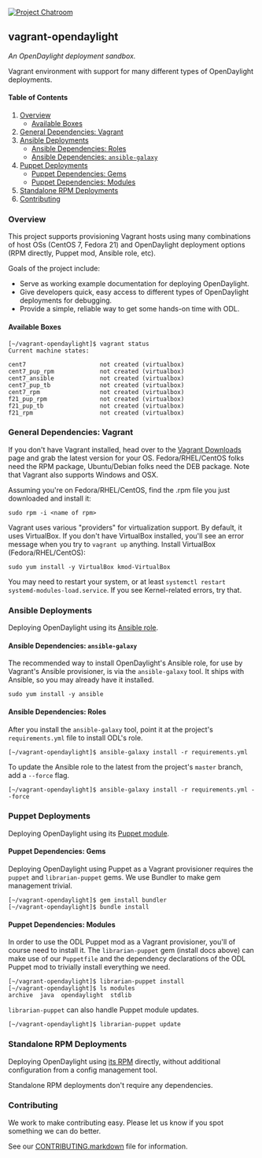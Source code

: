 [![Project Chatroom][1]][2]

## vagrant-opendaylight

*An OpenDaylight deployment sandbox.*

Vagrant environment with support for many different types of OpenDaylight
deployments.

#### Table of Contents

1. [Overview](#overview)
    * [Available Boxes](#available-boxes)
1. [General Dependencies: Vagrant](#general-dependencies-vagrant)
1. [Ansible Deployments](#ansible-deployments)
    * [Ansible Dependencies: Roles](#ansible-dependencies-roles)
    * [Ansible Dependencies: `ansible-galaxy`](#ansible-dependencies-ansible-galaxy)
1. [Puppet Deployments](#puppet-deployments)
    * [Puppet Dependencies: Gems](#puppet-dependencies-gems)
    * [Puppet Dependencies: Modules](#puppet-dependencies-modules)
1. [Standalone RPM Deployments](#standalone-rpm-deployments)
1. [Contributing](#contributing)

### Overview

This project supports provisioning Vagrant hosts using many combinations
of host OSs (CentOS 7, Fedora 21) and OpenDaylight deployment
options (RPM directly, Puppet mod, Ansible role, etc).

Goals of the project include:

* Serve as working example documentation for deploying OpenDaylight.
* Give developers quick, easy access to different types of OpenDaylight
deployments for debugging.
* Provide a simple, reliable way to get some hands-on time with ODL.

#### Available Boxes

```ShellSession
[~/vagrant-opendaylight]$ vagrant status
Current machine states:

cent7                     not created (virtualbox)
cent7_pup_rpm             not created (virtualbox)
cent7_ansible             not created (virtualbox)
cent7_pup_tb              not created (virtualbox)
cent7_rpm                 not created (virtualbox)
f21_pup_rpm               not created (virtualbox)
f21_pup_tb                not created (virtualbox)
f21_rpm                   not created (virtualbox)
```

### General Dependencies: Vagrant

If you don't have Vagrant installed, head over to the [Vagrant Downloads][3]
page and grab the latest version for your OS. Fedora/RHEL/CentOS folks need
the RPM package, Ubuntu/Debian folks need the DEB package. Note that Vagrant
also supports Windows and OSX.

Assuming you're on Fedora/RHEL/CentOS, find the .rpm file you just downloaded
and install it:

```ShellSession
sudo rpm -i <name of rpm>
```

Vagrant uses various "providers" for virtualization support. By default, it
uses VirtualBox. If you don't have VirtualBox installed, you'll see an error
message when you try to `vagrant up` anything. Install VirtualBox
(Fedora/RHEL/CentOS):

```ShellSession
sudo yum install -y VirtualBox kmod-VirtualBox
```

You may need to restart your system, or at least `systemctl restart
systemd-modules-load.service`. If you see Kernel-related errors, try that.

### Ansible Deployments

Deploying OpenDaylight using its [Ansible role][6].

#### Ansible Dependencies: `ansible-galaxy`

The recommended way to install OpenDaylight's Ansible role, for use by
Vagrant's Ansible provisioner, is via the `ansible-galaxy` tool. It
ships with Ansible, so you may already have it installed.

```ShellSession
sudo yum install -y ansible
```

#### Ansible Dependencies: Roles

After you install the `ansible-galaxy` tool, point it at the project's
`requirements.yml` file to install ODL's role.

```ShellSession
[~/vagrant-opendaylight]$ ansible-galaxy install -r requirements.yml
```

To update the Ansible role to the latest from the project's `master` branch,
add a `--force` flag.

```ShellSession
[~/vagrant-opendaylight]$ ansible-galaxy install -r requirements.yml --force
```

### Puppet Deployments

Deploying OpenDaylight using its [Puppet module][7].

#### Puppet Dependencies: Gems

Deploying OpenDaylight using Puppet as a Vagrant provisioner requires
the `puppet` and `librarian-puppet` gems. We use Bundler to make gem
management trivial.

```ShellSession
[~/vagrant-opendaylight]$ gem install bundler
[~/vagrant-opendaylight]$ bundle install
```

#### Puppet Dependencies: Modules

In order to use the ODL Puppet mod as a Vagrant provisioner, you'll of course
need to install it. The `librarian-puppet` gem (install docs above) can make
use of our `Puppetfile` and the dependency declarations of the ODL Puppet mod
to trivially install everything we need.

```ShellSession
[~/vagrant-opendaylight]$ librarian-puppet install
[~/vagrant-opendaylight]$ ls modules
archive  java  opendaylight  stdlib
```

`librarian-puppet` can also handle Puppet module updates.

```ShellSession
[~/vagrant-opendaylight]$ librarian-puppet update
```

### Standalone RPM Deployments

Deploying OpenDaylight using [its RPM][8] directly, without additional configuration
from a config management tool.

Standalone RPM deployments don't require any dependencies.

### Contributing

We work to make contributing easy. Please let us know if you spot something
we can do better.

See our [CONTRIBUTING.markdown][4] file for information.


[1]: https://badges.gitter.im/Join%20Chat.svg
[2]: https://gitter.im/dfarrell07/vagrant-opendaylight?utm_source=badge&utm_medium=badge&utm_campaign=pr-badge&utm_content=badge
[3]: https://www.vagrantup.com/downloads.html
[4]: https://github.com/dfarrell07/vagrant-opendaylight/blob/master/CONTRIBUTING.markdown
[5]: https://github.com/dfarrell07/vagrant-opendaylight/issues/26
[6]: https://github.com/dfarrell07/ansible-opendaylight
[7]: https://github.com/dfarrell07/puppet-opendaylight
[8]: https://github.com/opendaylight/integration/tree/master/packaging/rpm
